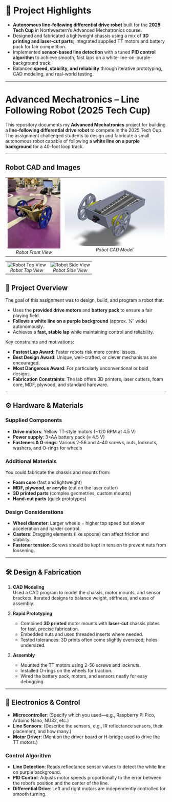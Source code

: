 # 🚦 Project Highlights  

- **Autonomous line-following differential drive robot** built for the **2025 Tech Cup** in Northwestern’s Advanced Mechatronics course.  
- Designed and fabricated a lightweight chassis using a mix of **3D printing and laser-cut parts**; integrated supplied TT motors and battery pack for fair competition.  
- Implemented **sensor-based line detection** with a tuned **PID control algorithm** to achieve smooth, fast laps on a white-line-on-purple-background track.  
- Balanced **speed, stability, and reliability** through iterative prototyping, CAD modeling, and real-world testing.  

---

# Advanced Mechatronics – Line Following Robot (2025 Tech Cup)

This repository documents my **Advanced Mechatronics** project for building a **line-following differential drive robot** to compete in the 2025 Tech Cup. The assignment challenged students to design and fabricate a small autonomous robot capable of following a **white line on a purple background** for a 40-foot loop track.

---
## Robot CAD and Images
<table>
  <tr>
    <td align="center">
      <img src="robotcad/robotiso.jpeg" alt="Robot Front View" width="300"/><br>
      <em>Robot Front View</em>
    </td>
    <td align="center">
      <img src="robotcad/robotCAD.png" alt="Robot CAD Model" width="600"/><br>
      <em>Robot CAD Model</em>
    </td>
  </tr>
</table>

<table>
  <tr>
    <td align="center">
      <img src="robotcad/robottop.jpeg" alt="Robot Top View" width="300"/><br>
      <em>Robot Top View</em>
    </td>
    <td align="center">
      <img src="robotcad/robotside.jpeg" alt="Robot Side View" width="600"/><br>
      <em>Robot Side View</em>
    </td>
  </tr>
</table>

## 📖 Project Overview

The goal of this assignment was to design, build, and program a robot that:

- Uses the **provided drive motors** and **battery pack** to ensure a fair playing field.  
- **Follows a white line on a purple background** (approx. ¾″ wide) autonomously.  
- Achieves a **fast, stable lap** while maintaining control and reliability.  

Key constraints and motivations:

- **Fastest Lap Award**: Faster robots risk more control issues.  
- **Best Design Award**: Unique, well-crafted, or clever mechanisms are encouraged.  
- **Most Dangerous Award**: For particularly unconventional or bold designs.  
- **Fabrication Constraints**: The lab offers 3D printers, laser cutters, foam core, MDF, plywood, and standard hardware.  

---

## ⚙️ Hardware & Materials

### Supplied Components
- **Drive motors**: Yellow TT-style motors (~120 RPM at 4.5 V)  
- **Power supply**: 3×AA battery pack (≈ 4.5 V)  
- **Fasteners & O-rings**: Various 2-56 and 4-40 screws, nuts, locknuts, washers, and O-rings for wheels  

### Additional Materials
You could fabricate the chassis and mounts from:
- **Foam core** (fast and lightweight)  
- **MDF, plywood, or acrylic** (cut on the laser cutter)  
- **3D printed parts** (complex geometries, custom mounts)  
- **Hand-cut parts** (quick prototypes)  

### Design Considerations
- **Wheel diameter**: Larger wheels = higher top speed but slower acceleration and harder control.  
- **Casters**: Dragging elements (like spoons) can affect friction and stability.  
- **Fastener tension**: Screws should be kept in tension to prevent nuts from loosening.  

---

## 🛠️ Design & Fabrication

1. **CAD Modeling**  
   Used a CAD program to model the chassis, motor mounts, and sensor brackets. Iterated designs to balance weight, stiffness, and ease of assembly.  

2. **Rapid Prototyping**  
   - Combined **3D printed** motor mounts with **laser-cut** chassis plates for fast, precise fabrication.  
   - Embedded nuts and used threaded inserts where needed.  
   - Tested tolerances: 3D prints often come slightly oversized; holes undersized.  

3. **Assembly**  
   - Mounted the TT motors using 2-56 screws and locknuts.  
   - Installed O-rings on the wheels for traction.  
   - Wired the battery pack, motors, and sensors neatly for easy debugging.  

---

## 🧠 Electronics & Control

- **Microcontroller**: (Specify which you used—e.g., Raspberry Pi Pico, Arduino Nano, NU32, etc.)  
- **Line Sensors**: (Describe the sensors, e.g., IR reflectance sensors, their placement, and how many.)  
- **Motor Driver**: (Mention the driver board or H-bridge used to drive the TT motors.)  

### Control Algorithm
- **Line Detection**: Reads reflectance sensor values to detect the white line on purple background.  
- **PID Control**: Adjusts motor speeds proportionally to the error between the robot’s position and the center of the line.  
- **Differential Drive**: Left and right motors are independently controlled for smooth turning.
